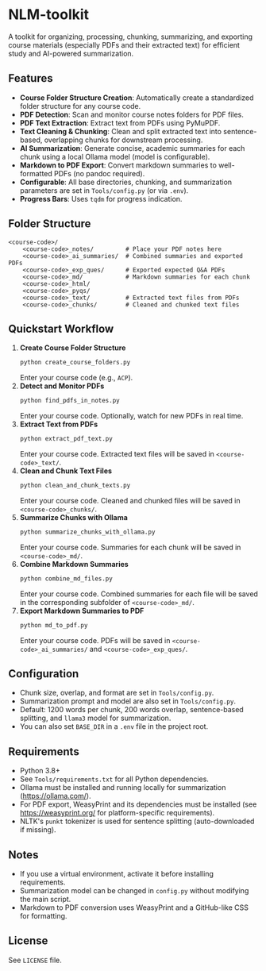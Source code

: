 # NLM-toolkit

A toolkit for organizing, processing, chunking, summarizing, and exporting course materials (especially PDFs and their extracted text) for efficient study and AI-powered summarization.

## Features
- **Course Folder Structure Creation**: Automatically create a standardized folder structure for any course code.
- **PDF Detection**: Scan and monitor course notes folders for PDF files.
- **PDF Text Extraction**: Extract text from PDFs using PyMuPDF.
- **Text Cleaning & Chunking**: Clean and split extracted text into sentence-based, overlapping chunks for downstream processing.
- **AI Summarization**: Generate concise, academic summaries for each chunk using a local Ollama model (model is configurable).
- **Markdown to PDF Export**: Convert markdown summaries to well-formatted PDFs (no pandoc required).
- **Configurable**: All base directories, chunking, and summarization parameters are set in `Tools/config.py` (or via `.env`).
- **Progress Bars**: Uses `tqdm` for progress indication.

## Folder Structure
```
<course-code>/
    <course-code>_notes/         # Place your PDF notes here
    <course-code>_ai_summaries/  # Combined summaries and exported PDFs
    <course-code>_exp_ques/      # Exported expected Q&A PDFs
    <course-code>_md/            # Markdown summaries for each chunk
    <course-code>_html/
    <course-code>_pyqs/
    <course-code>_text/          # Extracted text files from PDFs
    <course-code>_chunks/        # Cleaned and chunked text files
```

## Quickstart Workflow
1. **Create Course Folder Structure**
   ```cmd
   python create_course_folders.py
   ```
   Enter your course code (e.g., `ACP`).
2. **Detect and Monitor PDFs**
   ```cmd
   python find_pdfs_in_notes.py
   ```
   Enter your course code. Optionally, watch for new PDFs in real time.
3. **Extract Text from PDFs**
   ```cmd
   python extract_pdf_text.py
   ```
   Enter your course code. Extracted text files will be saved in `<course-code>_text/`.
4. **Clean and Chunk Text Files**
   ```cmd
   python clean_and_chunk_texts.py
   ```
   Enter your course code. Cleaned and chunked files will be saved in `<course-code>_chunks/`.
5. **Summarize Chunks with Ollama**
   ```cmd
   python summarize_chunks_with_ollama.py
   ```
   Enter your course code. Summaries for each chunk will be saved in `<course-code>_md/`.
6. **Combine Markdown Summaries**
   ```cmd
   python combine_md_files.py
   ```
   Enter your course code. Combined summaries for each file will be saved in the corresponding subfolder of `<course-code>_md/`.
7. **Export Markdown Summaries to PDF**
   ```cmd
   python md_to_pdf.py
   ```
   Enter your course code. PDFs will be saved in `<course-code>_ai_summaries/` and `<course-code>_exp_ques/`.

## Configuration
- Chunk size, overlap, and format are set in `Tools/config.py`.
- Summarization prompt and model are also set in `Tools/config.py`.
- Default: 1200 words per chunk, 200 words overlap, sentence-based splitting, and `llama3` model for summarization.
- You can also set `BASE_DIR` in a `.env` file in the project root.

## Requirements
- Python 3.8+
- See `Tools/requirements.txt` for all Python dependencies.
- Ollama must be installed and running locally for summarization (https://ollama.com/).
- For PDF export, WeasyPrint and its dependencies must be installed (see https://weasyprint.org/ for platform-specific requirements).
- NLTK's `punkt` tokenizer is used for sentence splitting (auto-downloaded if missing).

## Notes
- If you use a virtual environment, activate it before installing requirements.
- Summarization model can be changed in `config.py` without modifying the main script.
- Markdown to PDF conversion uses WeasyPrint and a GitHub-like CSS for formatting.

## License
See `LICENSE` file.
